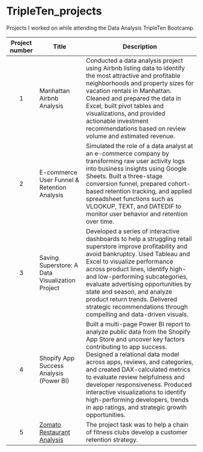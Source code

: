 # TripleTen_projects
Projects I worked on while attending the Data Analysis TripleTen Bootcamp.


| Project number | Title | Description |
| :-----------: | ----------- |----------- |
| 1 | Manhattan Airbnb Analysis| Conducted a data analysis project using Airbnb listing data to identify the most attractive and profitable neighborhoods and property sizes for vacation rentals in Manhattan. Cleaned and prepared the data in Excel, built pivot tables and visualizations, and provided actionable investment recommendations based on review volume and estimated revenue. |
| 2 | E-commerce User Funnel & Retention Analysis | Simulated the role of a data analyst at an e-commerce company by transforming raw user activity logs into business insights using Google Sheets. Built a three-stage conversion funnel, prepared cohort-based retention tracking, and applied spreadsheet functions such as VLOOKUP, TEXT, and DATEDIF to monitor user behavior and retention over time. |
| 3 | Saving Superstore: A Data Visualization Project | Developed a series of interactive dashboards to help a struggling retail superstore improve profitability and avoid bankruptcy. Used Tableau and Excel to visualize performance across product lines, identify high- and low-performing subcategories, evaluate advertising opportunities by state and season, and analyze product return trends. Delivered strategic recommendations through compelling and data-driven visuals.|
| 4 | Shopify App Success Analysis (Power BI)| Built a multi-page Power BI report to analyze public data from the Shopify App Store and uncover key factors contributing to app success. Designed a relational data model across apps, reviews, and categories, and created DAX-calculated metrics to evaluate review helpfulness and developer responsiveness. Produced interactive visualizations to identify high-performing developers, trends in app ratings, and strategic growth opportunities.|
| 5 | [Zomato Restaurant Analysis](https://github.com/bobacapybara/Data_projects_TripleTen/tree/main/Zomato%20Restaurant%20Analysis) | The project task was to help a chain of fitness clubs develop a customer retention strategy. |
